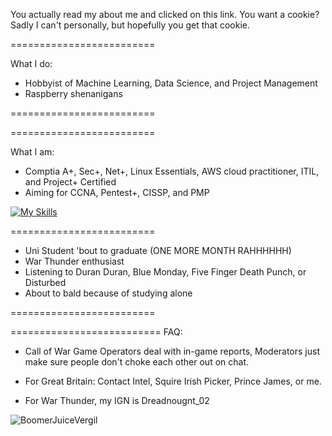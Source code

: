 You actually read my about me and clicked on this link.
You want a cookie?
Sadly I can't personally, but hopefully you get that cookie. 

<div>
=========================
 
What I do:

- Hobbyist of Machine Learning, Data Science, and Project Management
- Raspberry shenanigans
  
=========================

</div>
<div>
=========================

What I am:

- Comptia A+, Sec+, Net+, Linux Essentials, AWS cloud practitioner, ITIL, and Project+ Certified
- Aiming for CCNA, Pentest+, CISSP, and PMP

[![My Skills](https://skillicons.dev/icons?i=linux,aws,discord,python,js)](https://skillicons.dev)


=========================
- Uni Student 'bout to graduate (ONE MORE MONTH RAHHHHHH)
- War Thunder enthusiast
- Listening to Duran Duran, Blue Monday, Five Finger Death Punch, or Disturbed
- About to bald because of studying alone

=========================
</div>


<div>


==========================
FAQ:
- Call of War Game Operators deal with in-game reports, Moderators just make sure people don't choke each other out on chat.

- For Great Britain: Contact Intel, Squire Irish Picker, Prince James, or me.

- For War Thunder, my IGN is Dreadnougnt_02
 
</div>


<body>

 
 <img src = "https://images-ext-2.discordapp.net/external/6aaSZ1oybTY5udGSNmwoX0qunWs9tFyiSpQ_eF48684/https/static.miraheze.org/thefinalrumblewiki/thumb/0/03/Vergil_27.png/224px-Vergil_27.png?format=webp&quality=lossless" alt="BoomerJuiceVergil">


</body>


